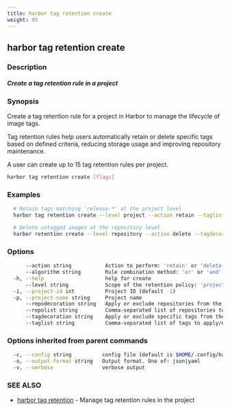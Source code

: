```yaml
---
title: harbor tag retention create
weight: 95
---
```

## harbor tag retention create

### Description

##### Create a tag retention rule in a project

### Synopsis

Create a tag retention rule for a project in Harbor to manage the lifecycle of image tags.

Tag retention rules help users automatically retain or delete specific tags based on 
defined criteria, reducing storage usage and improving repository maintenance.

A user can create up to 15 tag retention rules per project.

```sh
harbor tag retention create [flags]
```

### Examples

```sh
  # Retain tags matching 'release-*' at the project level
  harbor tag retention create --level project --action retain --taglist release-*

  # Delete untagged images at the repository level
  harbor retention create --level repository --action delete --tagdecoration untagged
```

### Options

```sh
      --action string           Action to perform: 'retain' or 'delete' (default "retain")
      --algorithm string        Rule combination method: 'or' or 'and' (default "or")
  -h, --help                    help for create
      --level string            Scope of the retention policy: 'project' or 'repository' (default "project")
  -i, --project-id int          Project ID (default -1)
  -p, --project-name string     Project name
      --repodecoration string   Apply or exclude repositories from the rule
      --repolist string         Comma-separated list of repositories to apply/exclude
      --tagdecoration string    Apply or exclude specific tags from the rule
      --taglist string          Comma-separated list of tags to apply/exclude
```

### Options inherited from parent commands

```sh
  -c, --config string          config file (default is $HOME/.config/harbor-cli/config.yaml)
  -o, --output-format string   Output format. One of: json|yaml
  -v, --verbose                verbose output
```

### SEE ALSO

* [harbor tag retention](harbor-tag-retention.md)	 - Manage tag retention rules in the project

